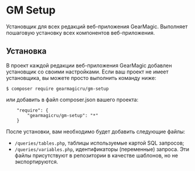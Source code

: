 # GM Setup

Установщик для всех редакций веб-приложения GearMagic. Выполняет пошаговую установку всех компонентов веб-приложения.

## Установка

В проект каждой редакции веб-приложения GearMagic добавлен установщик со своими настройками. 
Если ваш проект не имеет установщика, вы можете просто выполнить команду ниже:

```
$ composer require gearmagicru/gm-setup
```

или добавить в файл composer.json вашего проекта:
```
    "require": {
        "gearmagicru/gm-setup": "*"
    }
```

После установки, вам необходимо будет добавить следующие файлы:
- `/queries/tables.php`, таблицы используемые картой SQL запросов;
- `/queries/variables.php`, идентификаторы (переменные) запроса.
Эти файлы присутствуют в репозитории в качестве шаблонов, но не экспортируются.
